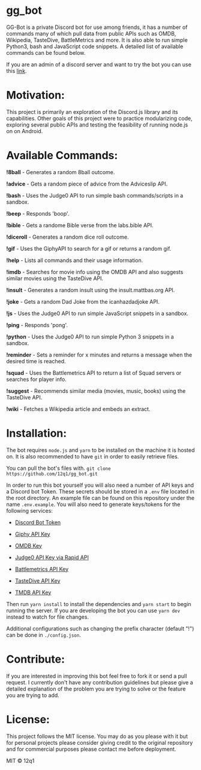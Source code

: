 # gg_bot
GG-Bot is a private Discord bot for use among friends, it has a number of commands many of which pull data from public APIs such as OMDB, Wikipedia, TasteDive, BattleMetrics and more. It is also able to run simple Python3, bash and JavaScript code snippets. A detailed list of available commands can be found below.

If you are an admin of a discord server and want to try the bot you can use this [link](https://discord.com/api/oauth2/authorize?client_id=767075691082153994&permissions=83968&scope=bot). 

# Motivation:
This project is primarily an exploration of the Discord.js library and its capabilities. Other goals of this project were to practice modularizing code, exploring several public APIs and testing the feasibility of running node.js on on Android.

# Available Commands:
**!8ball** - Generates a random 8ball outcome.

**!advice** - Gets a random piece of advice from the Adviceslip API.

**!bash** - Uses the Judge0 API to run simple bash commands/scripts in a sandbox.

**!beep** - Responds 'boop'.

**!bible** - Gets a randome Bible verse from the labs.bible API.

**!diceroll** - Generates a random dice roll outcome.

**!gif** - Uses the GiphyAPI to search for a gif or returns a random gif.

**!help** - Lists all commands and their usage information.

**!imdb** - Searches for movie info using the OMDB API and also suggests similar movies using the TasteDive API.

**!insult** - Generates a random insult using the insult.mattbas.org API.

**!joke** - Gets a random Dad Joke from the icanhazdadjoke API.

**!js** - Uses the Judge0 API to run simple JavaScript snippets in a sandbox.

**!ping** - Responds 'pong'.

**!python** - Uses the Judge0 API to run simple Python 3 snippets in a sandbox.

**!reminder** - Sets a reminder for x minutes and returns a message when the desired time is reached.

**!squad** - Uses the Battlemetrics API to return a list of Squad servers or searches for player info.

**!suggest** - Recommends similar media (movies, music, books) using the TasteDive API.

**!wiki** - Fetches a Wikipedia article and embeds an extract.

# Installation:
The bot requires ```node.js``` and ```yarn``` to be installed on the machine it is hosted on. It is also recommended to have ```git``` in order to easily retrieve files.

You can pull the bot's files with.
```git clone https://github.com/12q1/gg_bot.git```

In order to run this bot yourself you will also need a number of API keys and a Discord bot Token. These secrets should be stored in a ```.env``` file located in the root directory. An example file can be found on this repository under the name ```.env.example```. You will also need to generate keys/tokens for the following services:

- [Discord Bot Token](https://discordjs.guide/preparations/setting-up-a-bot-application.html#creating-your-bot)

- [Giphy API Key](https://support.giphy.com/hc/en-us/articles/360020283431-Request-A-GIPHY-API-Key)

- [OMDB Key](http://www.omdbapi.com/apikey.aspx?__EVENTTARGET=freeAcct&__EVENTARGUMENT=&__LASTFOCUS=&__VIEWSTATE=%2FwEPDwUKLTIwNDY4MTIzNQ9kFgYCAQ9kFgICBw8WAh4HVmlzaWJsZWhkAgIPFgIfAGhkAgMPFgIfAGhkGAEFHl9fQ29udHJvbHNSZXF1aXJlUG9zdEJhY2tLZXlfXxYDBQtwYXRyZW9uQWNjdAUIZnJlZUFjY3QFCGZyZWVBY2N0x0euvR%2FzVv1jLU3mGetH4R3kWtYKWACCaYcfoP1IY8g%3D&__VIEWSTATEGENERATOR=5E550F58&__EVENTVALIDATION=%2FwEdAAU5GG7XylwYou%2BzznFv7FbZmSzhXfnlWWVdWIamVouVTzfZJuQDpLVS6HZFWq5fYpioiDjxFjSdCQfbG0SWduXFd8BcWGH1ot0k0SO7CfuulN6vYN8IikxxqwtGWTciOwQ4e4xie4N992dlfbpyqd1D&at=freeAcct&Email=)

- [Judge0 API Key via Rapid API](https://rapidapi.com/hermanzdosilovic/api/judge0/pricing)

- [Battlemetrics API Key](https://www.battlemetrics.com/developers/documentation#auth)

- [TasteDive API Key](https://tastedive.com/read/api)

- [TMDB API Key](https://developers.themoviedb.org/3/getting-started/introduction)

Then run ```yarn install``` to install the dependencies and ```yarn start``` to begin running the server. If you are developing the bot you can use ```yarn dev``` instead to watch for file changes.

Additional configurations such as changing the prefix character (default "!") can be done in `./config.json`. 

# Contribute:
If you are interested in improving this bot feel free to fork it or send a pull request. I currently don't have any contribution guidelines but please give a detailed explanation of the problem you are trying to solve or the feature you are trying to add.

# License:
This project follows the MIT license. You may do as you please with it but for personal projects please consider giving credit to the original repository and for commercial purposes please contact me before deployment.

MIT © 12q1

